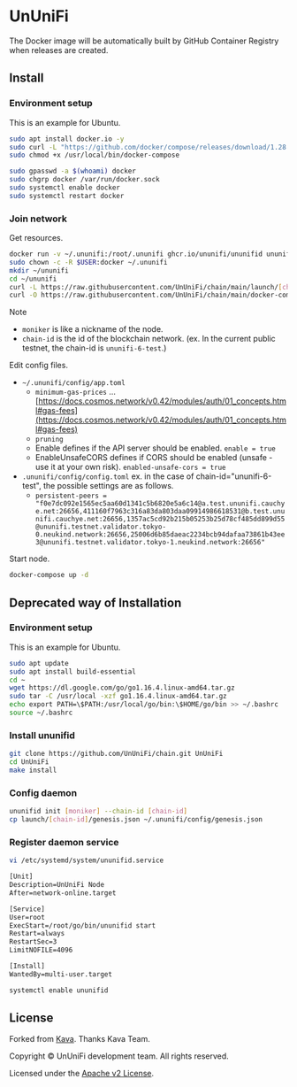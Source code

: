 # UnUniFi

The Docker image will be automatically built by GitHub Container Registry when releases are created.

## Install

### Environment setup

This is an example for Ubuntu.

```bash
sudo apt install docker.io -y
sudo curl -L "https://github.com/docker/compose/releases/download/1.28.6/docker-compose-$(uname -s)-$(uname -m)" -o /usr/local/bin/docker-compose
sudo chmod +x /usr/local/bin/docker-compose

sudo gpasswd -a $(whoami) docker
sudo chgrp docker /var/run/docker.sock
sudo systemctl enable docker
sudo systemctl restart docker
```

### Join network

Get resources.

```bash
docker run -v ~/.ununifi:/root/.ununifi ghcr.io/ununifi/ununifid ununifid init [moniker] --chain-id [chain-id]
sudo chown -c -R $USER:docker ~/.ununifi
mkdir ~/ununifi
cd ~/ununifi
curl -L https://raw.githubusercontent.com/UnUniFi/chain/main/launch/[chain-id]/genesis.json -o ~/.ununifi/config/genesis.json
curl -O https://raw.githubusercontent.com/UnUniFi/chain/main/docker-compose.yml
```

Note

- `moniker` is like a nickname of the node.
- `chain-id` is the id of the blockchain network. (ex. In the current public testnet, the chain-id is `ununifi-6-test`.)

Edit config files.

- `~/.ununifi/config/app.toml`
  - `minimum-gas-prices` ... [https://docs.cosmos.network/v0.42/modules/auth/01_concepts.html#gas-fees](https://docs.cosmos.network/v0.42/modules/auth/01_concepts.html#gas-fees)
  - `pruning`
  - Enable defines if the API server should be enabled. `enable = true`
  - EnableUnsafeCORS defines if CORS should be enabled (unsafe - use it at your own risk). `enabled-unsafe-cors = true`
- `.ununifi/config/config.toml` ex. in the case of chain-id="ununifi-6-test", the possible settings are as follows.
  - `persistent-peers = "f0e7dc092e1565ec5aa60d1341c5b6820e5a6c14@a.test.ununifi.cauchye.net:26656,411160f7963c316a83da803daa09914986618531@b.test.ununifi.cauchye.net:26656,1357ac5cd92b215b05253b25d78cf485dd899d55@ununifi.testnet.validator.tokyo-0.neukind.network:26656,25006d6b85daeac2234bcb94dafaa73861b43ee3@ununifi.testnet.validator.tokyo-1.neukind.network:26656"`

Start node.

```bash
docker-compose up -d
```

## Deprecated way of Installation

### Environment setup

This is an example for Ubuntu.

```bash
sudo apt update
sudo apt install build-essential
cd ~
wget https://dl.google.com/go/go1.16.4.linux-amd64.tar.gz
sudo tar -C /usr/local -xzf go1.16.4.linux-amd64.tar.gz
echo export PATH=\$PATH:/usr/local/go/bin:\$HOME/go/bin >> ~/.bashrc
source ~/.bashrc
```

### Install ununifid

```bash
git clone https://github.com/UnUniFi/chain.git UnUniFi
cd UnUniFi
make install
```

### Config daemon

```bash
ununifid init [moniker] --chain-id [chain-id]
cp launch/[chain-id]/genesis.json ~/.ununifi/config/genesis.json
```

### Register daemon service

```bash
vi /etc/systemd/system/ununifid.service
```

```txt
[Unit]
Description=UnUniFi Node
After=network-online.target

[Service]
User=root
ExecStart=/root/go/bin/ununifid start
Restart=always
RestartSec=3
LimitNOFILE=4096

[Install]
WantedBy=multi-user.target
```

```bash
systemctl enable ununifid
```

## License

Forked from [Kava](github.com/Kava-Labs/kava).
Thanks Kava Team.

Copyright © UnUniFi development team. All rights reserved.

Licensed under the [Apache v2 License](LICENSE.md).
